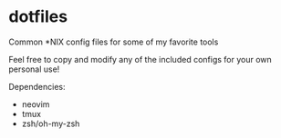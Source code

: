 # dotfiles
Common *NIX config files for some of my favorite tools

Feel free to copy and modify any of the included configs for your own personal use!

Dependencies:
* neovim
* tmux
* zsh/oh-my-zsh

